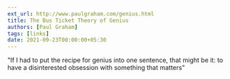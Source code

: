 ```yaml
---
ext_url: http://www.paulgraham.com/genius.html
title: The Bus Ticket Theory of Genius
authors: [Paul Graham]
tags: [links]
date: 2021-09-23T00:00:00+05:30
---
```

"If I had to put the recipe for genius into one sentence, that might be it: to have a disinterested obsession with something that matters"
